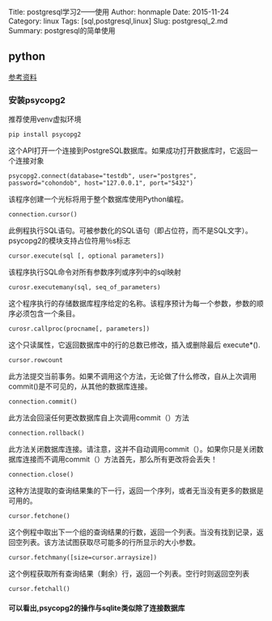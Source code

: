 Title: postgresql学习2——使用
Author: honmaple 
Date: 2015-11-24
Category: linux
Tags: [sql,postgresql,linux]
Slug: postgresql_2.md
Summary: postgresql的简单使用


## python
[参考资料](http://www.yiibai.com/html/postgresql/2013/080998.html)
### 安装psycopg2
推荐使用venv虚拟环境  

    pip install psycopg2 

这个API打开一个连接到PostgreSQL数据库。如果成功打开数据库时，它返回一个连接对象  

    psycopg2.connect(database="testdb", user="postgres", password="cohondob", host="127.0.0.1", port="5432") 

该程序创建一个光标将用于整个数据库使用Python编程。  

    connection.cursor()

此例程执行SQL语句。可被参数化的SQL语句（即占位符，而不是SQL文字）。 psycopg2的模块支持占位符用％s标志  

    cursor.execute(sql [, optional parameters])

该程序执行SQL命令对所有参数序列或序列中的sql映射  

    curosr.executemany(sql, seq_of_parameters)

这个程序执行的存储数据库程序给定的名称。该程序预计为每一个参数，参数的顺序必须包含一个条目。  

    curosr.callproc(procname[, parameters])

这个只读属性，它返回数据库中的行的总数已修改，插入或删除最后 execute*().  

    cursor.rowcount

此方法提交当前事务。如果不调用这个方法，无论做了什么修改，自从上次调用commit()是不可见的，从其他的数据库连接。  

    connection.commit()

此方法会回滚任何更改数据库自上次调用commit（）方法  

    connection.rollback()

此方法关闭数据库连接。请注意，这并不自动调用commit（）。如果你只是关闭数据库连接而不调用commit（）方法首先，那么所有更改将会丢失！  

    connection.close()

这种方法提取的查询结果集的下一行，返回一个序列，或者无当没有更多的数据是可用的。  

    cursor.fetchone()

这个例程中取出下一个组的查询结果的行数，返回一个列表。当没有找到记录，返回空列表。该方法试图获取尽可能多的行所显示的大小参数。  

    cursor.fetchmany([size=cursor.arraysize])

这个例程获取所有查询结果（剩余）行，返回一个列表。空行时则返回空列表  

    cursor.fetchall()

#### 可以看出,psycopg2的操作与sqlite类似除了连接数据库
